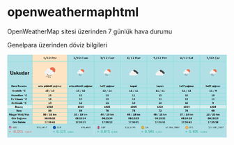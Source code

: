 # openweathermaphtml

OpenWeatherMap sitesi üzerinden 7 günlük hava durumu

Genelpara üzerinden döviz bilgileri

![Ekran Görüntüsü](./ss.png)

